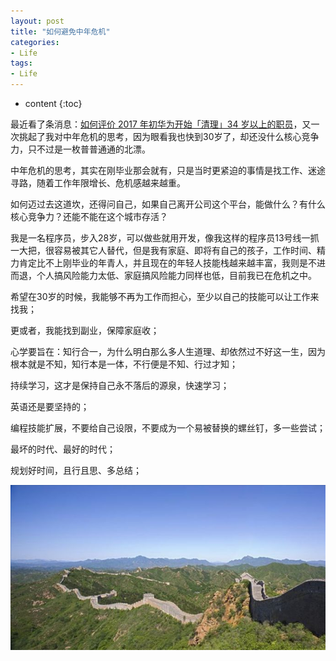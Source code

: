 ```yaml
---
layout: post
title: "如何避免中年危机"
categories: 
- Life
tags:
- Life
---
```


* content
{:toc}

最近看了条消息：[如何评价 2017 年初华为开始「清理」34 岁以上的职员](https://www.zhihu.com/question/55618811)，又一次挑起了我对中年危机的思考，因为眼看我也快到30岁了，却还没什么核心竞争力，只不过是一枚普普通通的北漂。

中年危机的思考，其实在刚毕业那会就有，只是当时更紧迫的事情是找工作、迷途寻路，随着工作年限增长、危机感越来越重。

如何迈过去这道坎，还得问自己，如果自己离开公司这个平台，能做什么？有什么核心竞争力？还能不能在这个城市存活？

我是一名程序员，步入28岁，可以做些就用开发，像我这样的程序员13号线一抓一大把，很容易被其它人替代，但是我有家庭、即将有自己的孩子，工作时间、精力肯定比不上刚毕业的年青人，并且现在的年轻人技能栈越来越丰富，我则是不进而退，个人搞风险能力太低、家庭搞风险能力同样也低，目前我已在危机之中。

希望在30岁的时候，我能够不再为工作而担心，至少以自己的技能可以让工作来找我；

更或者，我能找到副业，保障家庭收；

心学要旨在：知行合一，为什么明白那么多人生道理、却依然过不好这一生，因为根本就是不知，知行本是一体，不行便是不知、行过才知；

持续学习，这才是保持自己永不落后的源泉，快速学习；

英语还是要坚持的；

编程技能扩展，不要给自己设限，不要成为一个易被替换的螺丝钉，多一些尝试；

最坏的时代、最好的时代；

规划好时间，且行且思、多总结；

![未来](/css/pics/hold-the-future.jpg)
